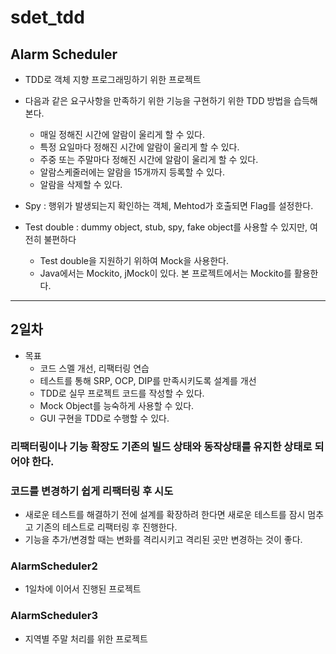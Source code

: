# sdet_tdd

## Alarm Scheduler
* TDD로 객체 지향 프로그래밍하기 위한 프로젝트
* 다음과 같은 요구사항을 만족하기 위한 기능을 구현하기 위한 TDD 방법을 습득해본다.
	* 매일 정해진 시간에 알람이 울리게 할 수 있다.
	* 특정 요일마다 정해진 시간에 알람이 울리게 할 수 있다.
	* 주중 또는 주말마다 정해진 시간에 알람이 울리게 할 수 있다.
	* 알람스케줄러에는 알람을 15개까지 등록할 수 있다.
	* 알람을 삭제할 수 있다.

* Spy : 행위가 발생되는지 확인하는 객체, Mehtod가 호출되면 Flag를 설정한다.
* Test double : dummy object, stub, spy, fake object를 사용할 수 있지만, 여전히 불편하다
	+ Test double을 지원하기 위하여 Mock을 사용한다.
	+ Java에서는 Mockito, jMock이 있다. 본 프로젝트에서는 Mockito를 활용한다.

***

## 2일차
* 목표
	+ 코드 스멜 개선, 리팩터링 연습
	+ 테스트를 통해 SRP, OCP, DIP를 만족시키도록 설계를 개선
	+ TDD로 실무 프로젝트 코드를 작성할 수 있다.
	+ Mock Object를 능숙하게 사용할 수 있다.
	+ GUI 구현을 TDD로 수행할 수 있다.
	
### 리팩터링이나 기능 확장도 기존의 빌드 상태와 동작상태를 유지한 상태로 되어야 한다.

### 코드를 변경하기 쉽게 리팩터링 후 시도
- 새로운 테스트를 해결하기 전에 설계를 확장하려 한다면 새로운 테스트를 잠시 멈추고 기존의 테스트로 리팩터링 후 진행한다.
- 기능을 추가/변경할 때는 변화를 격리시키고 격리된 곳만 변경하는 것이 좋다.

### AlarmScheduler2
* 1일차에 이어서 진행된 프로젝트

### AlarmScheduler3
* 지역별 주말 처리를 위한 프로젝트

	

